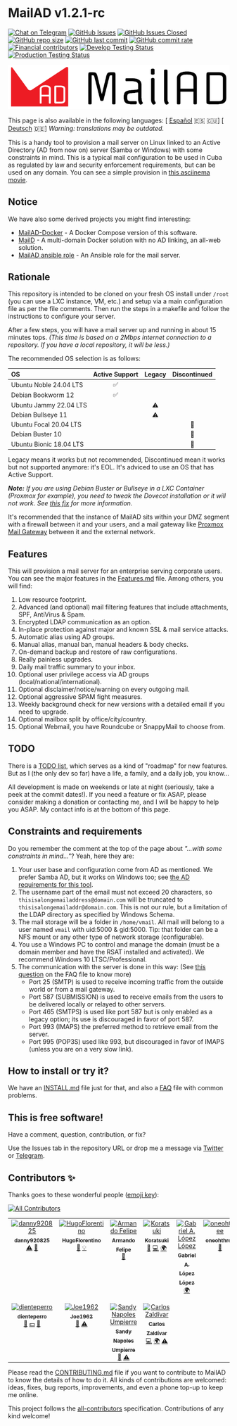 # MailAD v1.2.1-rc

[![Chat on Telegram](https://img.shields.io/badge/Chat%20on-Telegram-brightgreen?style=flat-square)](https://t.me/MailAD_dev) [![GitHub Issues](https://img.shields.io/github/issues/stdevPavelmc/mailad?style=flat-square)](https://github.com/stdevPavelmc/mailad/issues) [![GitHub Issues Closed](https://img.shields.io/github/issues-closed/stdevPavelmc/mailad?style=flat-square)](https://github.com/stdevPavelmc/mailad/issues?q=is%3Aissue+is%3Aclosed) [![GitHub repo size](https://img.shields.io/github/repo-size/stdevPavelmc/mailad?style=flat-square)](https://github.com/stdevPavelmc/mailad/archive/master.zip) [![GitHub last commit](https://img.shields.io/github/last-commit/stdevPavelmc/mailad?style=flat-square)](https://github.com/stdevPavelmc/mailad/commits/master) [![GitHub commit rate](https://img.shields.io/github/commit-activity/m/stdevPavelmc/mailad?style=flat-square)](https://github.com/stdevPavelmc/mailad/commits/master) [![Financial contributors](https://opencollective.com/mailad/tiers/badge.svg?style=flat-square)](https://opencollective.com/mailad) [![Develop Testing Status](https://img.shields.io/github/actions/workflow/status/stdevPavelmc/mailad/mailad-tests.yml?branch=develop&label=Develop+Testing+Status&style=flat-square)](https://github.com/stdevPavelmc/mailad/actions/workflows/mailad-tests.yml) [![Production Testing Status](https://img.shields.io/github/actions/workflow/status/stdevPavelmc/mailad/mailad-tests.yml?branch=master&label=Production+Testing+Status&style=flat-square)](https://github.com/stdevPavelmc/mailad/actions/workflows/mailad-tests.yml)

![MailAD Logo](./logos/MailAD-logo-full_white_background.png)

This page is also available in the following languages: [ [Español](i18n/README.es.md) 🇪🇸 🇨🇺] [ [Deutsch](i18n/README.de.md) 🇩🇪] *Warning: translations may be outdated.*

This is a handy tool to provision a mail server on Linux linked to an Active Directory (AD from now on) server (Samba or Windows) with some constraints in mind. This is a typical mail configuration to be used in Cuba as regulated by law and security enforcement requirements, but can be used on any domain. You can see a simple provision in [this asciinema movie](https://asciinema.org/a/fD1LuVLfeb8RPCHOIgbR1J9d8).

## Notice

We have also some derived projects you might find interesting:

- [MailAD-Docker](https://github.com/stdevPavelmc/mailad-docker/) - A Docker Compose version of this software.
- [MailD](https://github.com/stdevPavelmc/maild/) - A multi-domain Docker solution with no AD linking, an all-web solution.
- [MailAD ansible role](https://github.com/stdevPavelmc/mailad-ansible-role) - An Ansible role for the mail server.

## Rationale

This repository is intended to be cloned on your fresh OS install under `/root` (you can use a LXC instance, VM, etc.) and setup via a main configuration file as per the file comments. Then run the steps in a makefile and follow the instructions to configure your server.

After a few steps, you will have a mail server up and running in about 15 minutes tops. *(This time is based on a 2Mbps internet connection to a repository. If you have a local repository, it will be less.)*

The recommended OS selection is as follows:

| OS | Active Support | Legacy | Discontinued |
|:--- |:---:|:---:|:---:|
| Ubuntu Noble 24.04 LTS | ✅ |  |  |
| Debian Bookworm 12 | ✅ |  |  |
| Ubuntu Jammy 22.04 LTS |  | ⚠️ |  |
| Debian Bullseye 11 |  | ⚠️ |  |
| Ubuntu Focal 20.04 LTS |  |  | 🚫 |
| Debian Buster 10 |  |  | 🚫 |
| Ubuntu Bionic 18.04 LTS |  |  | 🚫 |

Legacy means it works but not recommended, Discontinued mean it works but not supported anymore: it's EOL. It's adviced to use an OS that has Active Support.

***Note:** If you are using Debian Buster or Bullseye in a LXC Container (Proxmox for example), you need to tweak the Dovecot installation or it will not work. See [this fix](https://serverfault.com/questions/976250/dovecot-lxc-apparmor-denied-buster) for more information.*

It's recommended that the instance of MailAD sits within your DMZ segment with a firewall between it and your users, and a mail gateway like [Proxmox Mail Gateway](https://www.proxmox.com/en/proxmox-mail-gateway) between it and the external network.

## Features

This will provision a mail server for an enterprise serving corporate users. You can see the major features in the [Features.md](Features.md) file. Among others, you will find:

1. Low resource footprint.
2. Advanced (and optional) mail filtering features that include attachments, SPF, AntiVirus & Spam.
3. Encrypted LDAP communication as an option.
4. In-place protection against major and known SSL & mail service attacks.
5. Automatic alias using AD groups.
6. Manual alias, manual ban, manual headers & body checks.
7. On-demand backup and restore of raw configurations.
8. Really painless upgrades.
9. Daily mail traffic summary to your inbox.
10. Optional user privilege access via AD groups (local/national/international).
11. Optional disclaimer/notice/warning on every outgoing mail.
12. Optional aggressive SPAM fight measures.
13. Weekly background check for new versions with a detailed email if you need to upgrade.
14. Optional mailbox split by office/city/country.
15. Optional Webmail, you have Roundcube or SnappyMail to choose from.

## TODO

There is a [TODO list](TODO.md), which serves as a kind of "roadmap" for new features. But as I (the only dev so far) have a life, a family, and a daily job, you know...

All development is made on weekends or late at night (seriously, take a peek at the commit dates!). If you need a feature or fix ASAP, please consider making a donation or contacting me, and I will be happy to help you ASAP. My contact info is at the bottom of this page.

## Constraints and requirements

Do you remember the comment at the top of the page about *"...with some constraints in mind..."*? Yeah, here they are:

1. Your user base and configuration come from AD as mentioned. We prefer Samba AD, but it works on Windows too; see [the AD requirements for this tool](AD_Requirements.md).
2. The username part of the email must not exceed 20 characters, so `thisisalongemailaddress@domain.com` will be truncated to `thisisalongemailaddr@domain.com`. This is not our rule, but a limitation of the LDAP directory as specified by Windows Schema.
3. The mail storage will be a folder in `/home/vmail`. All mail will belong to a user named `vmail` with uid:5000 & gid:5000. Tip: that folder can be a NFS mount or any other type of network storage (configurable).
4. You use a Windows PC to control and manage the domain (must be a domain member and have the RSAT installed and activated). We recommend Windows 10 LTSC/Professional.
5. The communication with the server is done in this way: (See [this question](FAQ.md#what-ports-i-need-to-get-open-to-make-sure-the-servers-works-ok) on the FAQ file to know more)
    - Port 25 (SMTP) is used to receive incoming traffic from the outside world or from a mail gateway.
    - Port 587 (SUBMISSION) is used to receive emails from the users to be delivered locally or relayed to other servers.
    - Port 465 (SMTPS) is used like port 587 but is only enabled as a legacy option; its use is discouraged in favor of port 587.
    - Port 993 (IMAPS) the preferred method to retrieve email from the server.
    - Port 995 (POP3S) used like 993, but discouraged in favor of IMAPS (unless you are on a very slow link).

## How to install or try it?

We have an [INSTALL.md](INSTALL.md) file just for that, and also a [FAQ](FAQ.md) file with common problems.

## This is free software!

Have a comment, question, contribution, or fix?

Use the Issues tab in the repository URL or drop me a message via [Twitter](https://twitter.com/co7wt) or [Telegram](https://t.me/pavelmc).

## Contributors ✨

Thanks goes to these wonderful people ([emoji key](https://allcontributors.org/docs/en/emoji-key)):

<!-- ALL-CONTRIBUTORS-BADGE:START - Do not remove or modify this section -->
[![All Contributors](https://img.shields.io/badge/all_contributors-11-orange.svg?style=flat-square)](#contributors-)
<!-- ALL-CONTRIBUTORS-BADGE:END -->

<!-- ALL-CONTRIBUTORS-LIST:START - Do not remove or modify this section -->
<!-- prettier-ignore-start -->
<!-- markdownlint-disable -->
<table>
  <tbody>
    <tr>
      <td align="center" valign="top" width="14.28%"><a href="https://github.com/danny920825"><img src="https://avatars2.githubusercontent.com/u/33090194?v=4?s=100" width="100px;" alt="danny920825"/><br /><sub><b>danny920825</b></sub></a><br /><a href="https://github.com/stdevPavelmc/mailad/commits?author=danny920825" title="Tests">⚠️</a> <a href="#ideas-danny920825" title="Ideas, Planning, & Feedback">🤔</a></td>
      <td align="center" valign="top" width="14.28%"><a href="https://github.com/HugoFlorentino"><img src="https://avatars0.githubusercontent.com/u/11479345?v=4?s=100" width="100px;" alt="HugoFlorentino"/><br /><sub><b>HugoFlorentino</b></sub></a><br /><a href="#ideas-HugoFlorentino" title="Ideas, Planning, & Feedback">🤔</a> <a href="#example-HugoFlorentino" title="Examples">💡</a></td>
      <td align="center" valign="top" width="14.28%"><a href="https://www.sysadminsdecuba.com"><img src="https://avatars1.githubusercontent.com/u/12705691?v=4?s=100" width="100px;" alt="Armando Felipe"/><br /><sub><b>Armando Felipe</b></sub></a><br /><a href="#ideas-armandofcom" title="Ideas, Planning, & Feedback">🤔</a></td>
      <td align="center" valign="top" width="14.28%"><a href="https://github.com/Koratsuki"><img src="https://avatars0.githubusercontent.com/u/20727446?v=4?s=100" width="100px;" alt="Koratsuki"/><br /><sub><b>Koratsuki</b></sub></a><br /><a href="#ideas-Koratsuki" title="Ideas, Planning, & Feedback">🤔</a> <a href="https://github.com/stdevPavelmc/mailad/commits?author=Koratsuki" title="Code">💻</a> <a href="#translation-Koratsuki" title="Translation">🌍</a></td>
      <td align="center" valign="top" width="14.28%"><a href="http://www.daxslab.com"><img src="https://avatars0.githubusercontent.com/u/13596248?v=4?s=100" width="100px;" alt="Gabriel A. López López"/><br /><sub><b>Gabriel A. López López</b></sub></a><br /><a href="#translation-glpzzz" title="Translation">🌍</a></td>
      <td align="center" valign="top" width="14.28%"><a href="https://github.com/oneohthree"><img src="https://avatars0.githubusercontent.com/u/7398832?v=4?s=100" width="100px;" alt="oneohthree"/><br /><sub><b>oneohthree</b></sub></a><br /><a href="#ideas-oneohthree" title="Ideas, Planning, & Feedback">🤔</a></td>
      <td align="center" valign="top" width="14.28%"><a href="http://iskra.ml"><img src="https://avatars3.githubusercontent.com/u/6555851?v=4?s=100" width="100px;" alt="Eddy Ernesto del Valle Pino"/><br /><sub><b>Eddy Ernesto del Valle Pino</b></sub></a><br /><a href="https://github.com/stdevPavelmc/mailad/commits?author=edelvalle" title="Documentation">📖</a></td>
    </tr>
    <tr>
      <td align="center" valign="top" width="14.28%"><a href="https://github.com/dienteperro"><img src="https://avatars.githubusercontent.com/u/5240140?v=4?s=100" width="100px;" alt="dienteperro"/><br /><sub><b>dienteperro</b></sub></a><br /><a href="https://github.com/stdevPavelmc/mailad/commits?author=dienteperro" title="Documentation">📖</a> <a href="#financial-dienteperro" title="Financial">💵</a> <a href="#ideas-dienteperro" title="Ideas, Planning, & Feedback">🤔</a></td>
      <td align="center" valign="top" width="14.28%"><a href="http://jjrweb.byethost8.com/"><img src="https://avatars.githubusercontent.com/u/11667019?v=4?s=100" width="100px;" alt="Joe1962"/><br /><sub><b>Joe1962</b></sub></a><br /><a href="#ideas-Joe1962" title="Ideas, Planning, & Feedback">🤔</a> <a href="https://github.com/stdevPavelmc/mailad/commits?author=Joe1962" title="Tests">⚠️</a></td>
      <td align="center" valign="top" width="14.28%"><a href="https://github.com/sandy-cmg"><img src="https://avatars.githubusercontent.com/u/101523070?v=4?s=100" width="100px;" alt="Sandy Napoles Umpierre"/><br /><sub><b>Sandy Napoles Umpierre</b></sub></a><br /><a href="#ideas-sandy-cmg" title="Ideas, Planning, & Feedback">🤔</a> <a href="https://github.com/stdevPavelmc/mailad/commits?author=sandy-cmg" title="Tests">⚠️</a></td>
      <td align="center" valign="top" width="14.28%"><a href="https://cz9dev.github.io/"><img src="https://avatars.githubusercontent.com/u/97544746?v=4?s=100" width="100px;" alt="Carlos Zaldívar"/><br /><sub><b>Carlos Zaldívar</b></sub></a><br /><a href="https://github.com/stdevPavelmc/mailad/commits?author=cz9dev" title="Code">💻</a> <a href="#translation-cz9dev" title="Translation">🌍</a> <a href="https://github.com/stdevPavelmc/mailad/commits?author=cz9dev" title="Tests">⚠️</a></td>
    </tr>
  </tbody>
</table>

<!-- markdownlint-restore -->
<!-- prettier-ignore-end -->

<!-- ALL-CONTRIBUTORS-LIST:END -->

Please read the [CONTRIBUTING.md](CONTRIBUTING.md) file if you want to contribute to MailAD to know the details of how to do it. All kinds of contributions are welcomed: ideas, fixes, bug reports, improvements, and even a phone top-up to keep me online.

This project follows the [all-contributors](https://github.com/all-contributors/all-contributors) specification. Contributions of any kind welcome!

